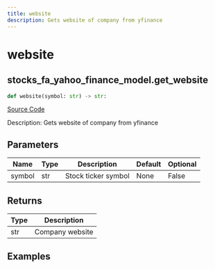 ```yaml
---
title: website
description: Gets website of company from yfinance
---
```

# website

## stocks_fa_yahoo_finance_model.get_website

```python
def website(symbol: str) -> str:
```
[Source Code](https://github.com/OpenBB-finance/OpenBBTerminal/tree/main/openbb_terminal/stocks/fundamental_analysis/yahoo_finance_model.py#L209)

Description: Gets website of company from yfinance

## Parameters

| Name | Type | Description | Default | Optional |
| ---- | ---- | ----------- | ------- | -------- |
| symbol | str | Stock ticker symbol | None | False |

## Returns

| Type | Description |
| ---- | ----------- |
| str | Company website |

## Examples

